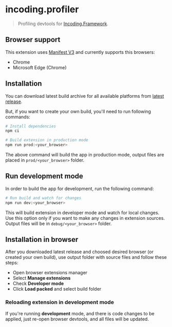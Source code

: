 # incoding.profiler

> Profiling devtools for [Incoding.Framework](https://github.com/Incoding-Software/Incoding-Framework).


## Browser support
This extension uses [Manifest V3](https://developer.chrome.com/docs/extensions/mv3/intro/) and currently supports this browsers:

- Chrome
- Microsoft Edge (Chrome)

## Installation

You can download latest build archive for all available platforms from [latest release](https://github.com/nice-nickname/incoding.profiler/releases/latest).

But, if you want to create your own build, you'll need to run following commands:

```bash
# Install dependencies
npm ci

# Build extension in production mode
npm run prod:<your_browser>
```

The above command will build the app in production mode, output files are placed in `prod/<your_browser>` folder.

## Run development mode

In order to build the app for development, run the following command:

```bash
# Run build and watch for changes
npm run dev:<your_browser>
```

This will build extension in developer mode and watch for local changes. Use this option only if you want to make any changes in extension sources. Output files will be in `debug/<your_browser>` folder.

## Installation in browser

After you downloaded latest release and choosed desired browser (or created your own build), use output folder with source files and follow these steps:
- Open browser extensions manager
- Select **Manage extensions**
- Check **Developer mode**
- Click **Load packed** and select build folder

### Reloading extension in development mode

If you're running **development** mode, and there is code changes to be applied, just re-open browser devtools, and all files will be updated.

